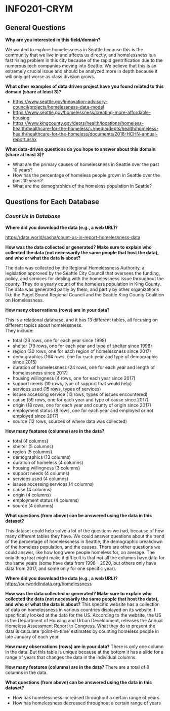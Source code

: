 # INFO201-CRYM

## General Questions

**Why are you interested in this field/domain?**

We wanted to explore homelessness in Seattle because this is the community that we live in and affects us directly, and homelessness is a fast rising problem in this city because of the rapid gentrification due to the numerous tech companies moving into Seattle. We believe that this is an extremely crucial issue and should be analyzed more in depth because it will only get worse as class division grows.

**What other examples of data driven project have you found related to this domain (share at least 3)?**

- https://www.seattle.gov/innovation-advisory-council/projects/homelessness-data-model
- https://www.seattle.gov/homelessness/creating-more-affordable-housing
- https://www.kingcounty.gov/depts/health/locations/homeless-health/healthcare-for-the-homeless/~/media/depts/health/homeless-health/healthcare-for-the-homeless/documents/2018-HCHN-annual-report.ashx

**What data-driven questions do you hope to answer about this domain (share at least 3)?**

 - What are the primary causes of homelessness in Seattle over the past 10 years?
 - How has the percentage of homeless people grown in Seattle over the past 10 years?
 - What are the demographics of the homeless population in Seattle?

## Questions for Each Database

### _Count Us In Database_

**Where did you download the data (e.g., a web URL)?**

https://data.world/sasha/count-us-in-report-homelessness-data

**How was the data collected or generated? Make sure to explain who collected the data (not necessarily the same people that host the data), and who or what the data is about?**

The data was collected by the Regional Homelessness Authority, a legislation approved by the Seattle City Council that oversees the funding, policy, and services for dealing with the homelessness issue throughout the county. They do a yearly count of the homeless population in King County. The data was generated partly by them, and partly by other organizations like the Puget Sound Regional Council and the Seattle King County Coalition on Homelessness.

**How many observations (rows) are in your data?**

This is a relational database, and it has 13 different tables, all focusing on different topics about homelessness.  
They include:
- total (23 rows, one for each year since 1998)
- shelter (79 rows, one for each year and type of shelter since 1998)
- region (30 rows, one for each region of homelessness since 2017)
- demographics (164 rows, one for each year and type of demographic since 2015)
- duration of homelessness (24 rows, one for each year and length of homelessness since 2017)
- housing willingness (4 rows, one for each year since 2017)
- support needs (10 rows, type of support that would help)
- services used (15 rows, types of services)
- issues accessing service (13 rows, types of issues encountered)
- cause (59 rows, one for each year and type of cause since 2017)
- origin (18 rows, one for each year and county of origin since 2017)
- employment status (8 rows, one for each year and employed or not employed since 2017)
- source (12 rows, sources of where data was collected)


**How many features (columns) are in the data?**

- total (4 columns)
- shelter (5 columns)
- region (5 columns)
- demographics (13 columns)
- duration of homeless (4 columns)
- housing willingness (3 columns)
- support needs (4 columns)
- services used (4 columns)
- issues accessing services (4 columns)
- cause (4 columns)
- origin (4 columns)
- employment status (4 columns)
- source (4 columns)


**What questions (from above) can be answered using the data in this dataset?**

This dataset could help solve a lot of the questions we had, because of how many different tables they have. We could answer questions about the trend of the percentage of homelessness in Seattle, the demographic breakdown of the homeless population, and the causes. There are other questions we could answer, like how long were people homeless for, on average. The only thing that might make it difficult is that not all the columns have data for the same years (some have data from 1998 - 2020, but others only have data from 2017, and some only for one specific year).



**Where did you download the data (e.g., a web URL)?**
https://ourworldindata.org/homelessness

**How was the data collected or generated? Make sure to explain who collected the data (not necessarily the same people that host the data), and who or what the data is about?**
This specific website has a collection of data on homelessness in various
countries displayed on its website. I specifically looked at the data for
the US. According to the website, the US is the Department of Housing and Urban
Development, releases the Annual Homeless Assessment Report to
Congress. What they do to present the data is calculate ‘point-in-time’
estimates by counting homeless people in late January of each year.

**How many observations (rows) are in your data?**
There is only one column in the data. But this table is unique because at the
bottom it has a slide for a range of years that changes the data in the
individual columns.

**How many features (columns) are in the data?**
There are a total of 8 columns in the data.

**What questions (from above) can be answered using the data in this dataset?**
- How has homelessness increased throughout a certain range of years
- How has homelessness decreased throughout a certain range of years
